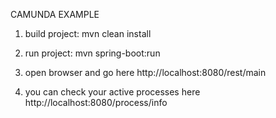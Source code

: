 CAMUNDA EXAMPLE

1. build project:  mvn clean install

2. run project:    mvn spring-boot:run

3. open browser and go here  http://localhost:8080/rest/main

4. you can check your active processes here  http://localhost:8080/process/info
